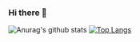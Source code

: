 ### Hi there 👋

![Anurag's github stats](https://github-readme-stats.vercel.app/api?username=kenneth-brook&show_icons=true&theme=blue-green)
[![Top Langs](https://github-readme-stats.vercel.app/api/top-langs/?username=kenneth-brook&layout=compact)](https://github.com/anuraghazra/github-readme-stats)

<!--
**kenneth-brook/kenneth-brook** is a ✨ _special_ ✨ repository because its `README.md` (this file) appears on your GitHub profile.

Here are some ideas to get you started:

- 🔭 I’m currently working on ...
- 🌱 I’m currently learning ...
- 👯 I’m looking to collaborate on ...
- 🤔 I’m looking for help with ...
- 💬 Ask me about ...
- 📫 How to reach me: ...
- 😄 Pronouns: ...
- ⚡ Fun fact: ...
-->
